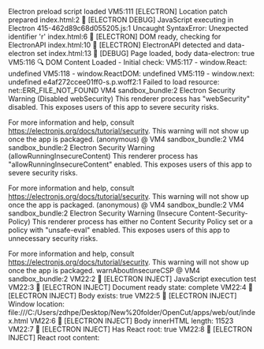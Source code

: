 Electron preload script loaded
VM5:111 [ELECTRON] Location patch prepared
index.html:2 🚀 [ELECTRON DEBUG] JavaScript executing in Electron
415-462d89c68d055205.js:1 Uncaught SyntaxError: Unexpected identifier 'r'
index.html:6 🚀 [ELECTRON] DOM ready, checking for ElectronAPI
index.html:10 🚀 [ELECTRON] ElectronAPI detected and data-electron set
index.html:13 🚀 [DEBUG] Page loaded, body data-electron: true
VM5:116 🔍 DOM Content Loaded - Initial check:
VM5:117 - window.React: undefined
VM5:118 - window.ReactDOM: undefined
VM5:119 - window.next: undefined
e4af272ccee01ff0-s.p.woff2:1  Failed to load resource: net::ERR_FILE_NOT_FOUND
VM4 sandbox_bundle:2 Electron Security Warning (Disabled webSecurity) This renderer process has "webSecurity" disabled. This
  exposes users of this app to severe security risks.

For more information and help, consult
https://electronjs.org/docs/tutorial/security.
This warning will not show up
once the app is packaged.
(anonymous) @ VM4 sandbox_bundle:2
VM4 sandbox_bundle:2 Electron Security Warning (allowRunningInsecureContent) This renderer process has "allowRunningInsecureContent"
  enabled. This exposes users of this app to severe security risks.

  
For more information and help, consult
https://electronjs.org/docs/tutorial/security.
This warning will not show up
once the app is packaged.
(anonymous) @ VM4 sandbox_bundle:2
VM4 sandbox_bundle:2 Electron Security Warning (Insecure Content-Security-Policy) This renderer process has either no Content Security
  Policy set or a policy with "unsafe-eval" enabled. This exposes users of
  this app to unnecessary security risks.

For more information and help, consult
https://electronjs.org/docs/tutorial/security.
This warning will not show up
once the app is packaged.
warnAboutInsecureCSP @ VM4 sandbox_bundle:2
VM22:2 🚀 [ELECTRON INJECT] JavaScript execution test
VM22:3 🚀 [ELECTRON INJECT] Document ready state: complete
VM22:4 🚀 [ELECTRON INJECT] Body exists: true
VM22:5 🚀 [ELECTRON INJECT] Window location: file:///C:/Users/zdhpe/Desktop/New%20folder/OpenCut/apps/web/out/index.html
VM22:6 🚀 [ELECTRON INJECT] Body innerHTML length: 11523
VM22:7 🚀 [ELECTRON INJECT] Has React root: true
VM22:8 🚀 [ELECTRON INJECT] React root content: <div class="__className_e8ce0c font-sans antialiased"><script>((e,i,s,u,m,a,l,h)=>{let d=document.documentElement,w=["light","dark"];function p(n){(Array.isArray(e)?e:[e]).forEach(y=>{let k=y==="class
VM23:2 🚀 SIMPLE DEBUG STARTING...
VM23:78 📄 DOM already ready - running immediate checks...
VM23:6 
🖼️ === IMMEDIATE IMAGE CHECK ===
VM23:9 Total images found: 3
VM23:12 Image 1:
VM23:13   - Src: file:///C:/Users/zdhpe/Desktop/New%20folder/OpenCut/apps/web/out/logo.svg
VM23:14   - Natural size: 0x0
VM23:15   - Display size: 32x32
VM23:16   - Complete: false
VM23:17   - Classes: 
VM23:12 Image 2:
VM23:13   - Src: file:///C:/Users/zdhpe/Desktop/New%20folder/OpenCut/apps/web/out/landing-page-bg.png
VM23:14   - Natural size: 0x0
VM23:15   - Display size: 1697x863
VM23:16   - Complete: false
VM23:17   - Classes: absolute top-0 left-0 -z-50 size-full object-cover
VM23:20 🎯 FOUND BACKGROUND IMAGE!
VM23:21   - Parent element: DIV
VM23:22   - Parent classes: min-h-[calc(100vh-4.5rem)] supports-[height:100dvh]:min-h-[calc(100dvh-4.5rem)] flex flex-col justify-between items-center text-center px-4
VM23:23   - Computed styles:
VM23:25     - Object fit: cover
VM23:26     - Object position: 50% 50%
VM23:27     - Width: 1697px
VM23:28     - Height: 863px
VM23:29     - Z-index: -50
VM23:30     - Position: absolute
VM23:12 Image 3:
VM23:13   - Src: file:///C:/Users/zdhpe/Desktop/New%20folder/OpenCut/apps/web/out/logo.svg
VM23:14   - Natural size: 0x0
VM23:15   - Display size: 24x24
VM23:16   - Complete: false
VM23:17   - Classes: 
VM23:37 
🎨 === IMMEDIATE BACKGROUND CHECK ===
VM23:67 Total background images: 0
VM23:196 🚀 SIMPLE DEBUG SETUP COMPLETE
VM24:2 🔍 [HYDRATION DEBUG] Starting hydration analysis...
VM24:5 🔍 [HYDRATION DEBUG] React status: Object
VM24:12 🔍 [HYDRATION DEBUG] DOM elements:
VM24:14 - #__next element: found
VM24:17 - hidden div: not found
VM24:20 - body classes: 
VM25:16 🔍 React setup check...
VM25:17 - React: not available
VM25:18 - ReactDOM: not available
VM25:19 - Next.js: available
VM25:30 🔍 Storage API availability:
VM25:31 - IndexedDB: true
VM25:32 - Navigator.storage: true
VM25:33 - OPFS getDirectory: true
VM25:23 ✅ IPC Test successful: pong from Electron main process
VM23:85 
⏰ TIMEOUT CHECK (1s)
VM23:6 
🖼️ === IMMEDIATE IMAGE CHECK ===
VM23:9 Total images found: 3
VM23:12 Image 1:
VM23:13   - Src: file:///C:/Users/zdhpe/Desktop/New%20folder/OpenCut/apps/web/out/logo.svg
VM23:14   - Natural size: 32x32
VM23:15   - Display size: 32x32
VM23:16   - Complete: true
VM23:17   - Classes: 
VM23:12 Image 2:
VM23:13   - Src: file:///C:/Users/zdhpe/Desktop/New%20folder/OpenCut/apps/web/out/landing-page-bg.png
VM23:14   - Natural size: 1904x1269
VM23:15   - Display size: 1142x863
VM23:16   - Complete: true
VM23:17   - Classes: absolute top-0 left-0 -z-50 size-full object-cover
VM23:20 🎯 FOUND BACKGROUND IMAGE!
VM23:21   - Parent element: DIV
VM23:22   - Parent classes: min-h-[calc(100vh-4.5rem)] supports-[height:100dvh]:min-h-[calc(100dvh-4.5rem)] flex flex-col justify-between items-center text-center px-4
VM23:23   - Computed styles:
VM23:25     - Object fit: cover
VM23:26     - Object position: 50% 50%
VM23:27     - Width: 1142px
VM23:28     - Height: 863px
VM23:29     - Z-index: -50
VM23:30     - Position: absolute
VM23:12 Image 3:
VM23:13   - Src: file:///C:/Users/zdhpe/Desktop/New%20folder/OpenCut/apps/web/out/logo.svg
VM23:14   - Natural size: 32x32
VM23:15   - Display size: 24x24
VM23:16   - Complete: true
VM23:17   - Classes: 
VM23:37 
🎨 === IMMEDIATE BACKGROUND CHECK ===
VM23:67 Total background images: 0
VM5:123 🔍 After delay check (2s):
VM5:124 - window.React: undefined
VM5:125 - window.ReactDOM: undefined
VM5:126 - window.next: undefined
VM5:127 - document.querySelector("#__next"): true
VM5:132 ✅ Next.js app appears to be rendered
VM5:133 - Child elements: 1
VM25:37 🔍 Storage service initialization test...
VM25:44 ❌ Storage service not available
VM23:91 
⏰ TIMEOUT CHECK (3s)
VM23:6 
🖼️ === IMMEDIATE IMAGE CHECK ===
VM23:9 Total images found: 3
VM23:12 Image 1:
VM23:13   - Src: file:///C:/Users/zdhpe/Desktop/New%20folder/OpenCut/apps/web/out/logo.svg
VM23:14   - Natural size: 32x32
VM23:15   - Display size: 32x32
VM23:16   - Complete: true
VM23:17   - Classes: 
VM23:12 Image 2:
VM23:13   - Src: file:///C:/Users/zdhpe/Desktop/New%20folder/OpenCut/apps/web/out/landing-page-bg.png
VM23:14   - Natural size: 1904x1269
VM23:15   - Display size: 1142x863
VM23:16   - Complete: true
VM23:17   - Classes: absolute top-0 left-0 -z-50 size-full object-cover
VM23:20 🎯 FOUND BACKGROUND IMAGE!
VM23:21   - Parent element: DIV
VM23:22   - Parent classes: min-h-[calc(100vh-4.5rem)] supports-[height:100dvh]:min-h-[calc(100dvh-4.5rem)] flex flex-col justify-between items-center text-center px-4
VM23:23   - Computed styles:
VM23:25     - Object fit: cover
VM23:26     - Object position: 50% 50%
VM23:27     - Width: 1142px
VM23:28     - Height: 863px
VM23:29     - Z-index: -50
VM23:30     - Position: absolute
VM23:12 Image 3:
VM23:13   - Src: file:///C:/Users/zdhpe/Desktop/New%20folder/OpenCut/apps/web/out/logo.svg
VM23:14   - Natural size: 32x32
VM23:15   - Display size: 24x24
VM23:16   - Complete: true
VM23:17   - Classes: 
VM23:37 
🎨 === IMMEDIATE BACKGROUND CHECK ===
VM23:67 Total background images: 0
VM23:96 
🔍 === CONTENT VISIBILITY CHECK ===
VM23:104 Body text length: 1080
VM23:105 Visible elements count: 125
VM23:106 Hidden elements (opacity:0): 5
VM23:107 Main content found: true
VM23:108 Body text preview: ((e,i,s,u,m,a,l,h)=>{let d=document.documentElement,w=["light","dark"];function p(n){(Array.isArray(e)?e:[e]).forEach(y=>{let k=y==="class",S=k&&a?m.map(f=>a[f]||f):m;k?(d.classList.remove(...S),d.cla...
VM23:111 Window.electronAPI exists: true
VM23:112 Body data-electron attribute: true
VM23:113 Body has data-electron class/attribute: true
VM23:123 React available: undefined
VM23:124 ReactDOM available: undefined
VM23:131 Hero text (h1) found: true
VM23:132 Hero button found: true
VM23:133 Hero form found: true
VM23:137 Hero text styles:
VM23:138   - Opacity: 1
VM23:139   - Visibility: visible
VM23:140   - Display: block
VM23:141   - Color: rgb(227, 227, 227)
VM23:147 Hidden element 1: DIV max-w-3xl mx-auto w-full flex-1 flex flex-col justify-center
VM23:152 🔧 Fixing opacity for hidden element 1...
VM23:155 ✅ Element 1 opacity set to: 1
VM23:147 Hidden element 2: DIV 
VM23:152 🔧 Fixing opacity for hidden element 2...
VM23:155 ✅ Element 2 opacity set to: 1
VM23:147 Hidden element 3: P mt-10 text-base sm:text-xl text-muted-foreground font-light tracking-wide max-w-xl mx-auto
VM23:152 🔧 Fixing opacity for hidden element 3...
VM23:155 ✅ Element 3 opacity set to: 1
VM23:152 🔧 Fixing opacity for hidden element 4...
VM23:155 ✅ Element 4 opacity set to: 1
VM23:152 🔧 Fixing opacity for hidden element 5...
VM23:155 ✅ Element 5 opacity set to: 1
VM23:161 🔧 Applying aggressive Electron fixes...
VM23:167 ✅ Fixed main container opacity
VM23:181 ✅ Fixed transform for element 1
VM23:181 ✅ Fixed transform for element 2
VM23:181 ✅ Fixed transform for element 3
VM23:181 ✅ Fixed transform for element 4
VM23:181 ✅ Fixed transform for element 5
VM23:181 ✅ Fixed transform for element 6
VM23:181 ✅ Fixed transform for element 7
VM23:191 🎉 All Electron visibility fixes applied!
VM24:24 🔍 [HYDRATION DEBUG] Checking for React components after delay...
VM24:27 - Total buttons found: 3
VM24:30 - Button 0: "Contributors" (inline-flex items-center justify-center gap-2 whitespace-nowrap font-medium transition-colors focus-visible:outline-none focus-visible:ring-1 focus-visible:ring-ring disabled:pointer-events-none disabled:opacity-50 [&_svg]:pointer-events-none [&_svg]:size-4 [&_svg]:shrink-0 bg-transparent rounded-none hover:text-muted-foreground h-9 text-sm p-0)
VM24:30 - Button 1: "Projects" (inline-flex items-center justify-center gap-2 whitespace-nowrap font-medium transition-colors focus-visible:outline-none focus-visible:ring-1 focus-visible:ring-ring disabled:pointer-events-none disabled:opacity-50 [&_svg]:pointer-events-none [&_svg]:size-4 [&_svg]:shrink-0 bg-foreground text-background shadow hover:bg-foreground/90 h-8 rounded-sm px-3 text-sm ml-4)
VM24:30 - Button 2: "Join waitlist" (inline-flex items-center justify-center gap-2 whitespace-nowrap rounded-md font-medium transition-colors focus-visible:outline-none focus-visible:ring-1 focus-visible:ring-ring disabled:pointer-events-none disabled:opacity-50 [&_svg]:pointer-events-none [&_svg]:size-4 [&_svg]:shrink-0 bg-foreground text-background shadow hover:bg-foreground/90 px-4 py-2 h-11 text-base !bg-foreground)
VM24:35 🔍 [HYDRATION DEBUG] Next.js data: {props: {…}, page: '/', query: {…}, buildId: 'electron-static-build', isFallback: false, …}
VM24:41 🔍 [HYDRATION DEBUG] React Fiber found: <div id=​"__next">​…​</div>​
index.html:1 The resource file:///C:/Users/zdhpe/Desktop/New%20folder/OpenCut/apps/web/out/_next/static/media/e4af272ccee01ff0-s.p.woff2 was preloaded using link preload but not used within a few seconds from the window's load event. Please make sure it has an appropriate `as` value and it is preloaded intentionally.